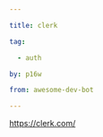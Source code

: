 ```yaml
---

title: clerk 

tag: 

  - auth 

by: p16w 

from: awesome-dev-bot 

---
```




https://clerk.com/ 

